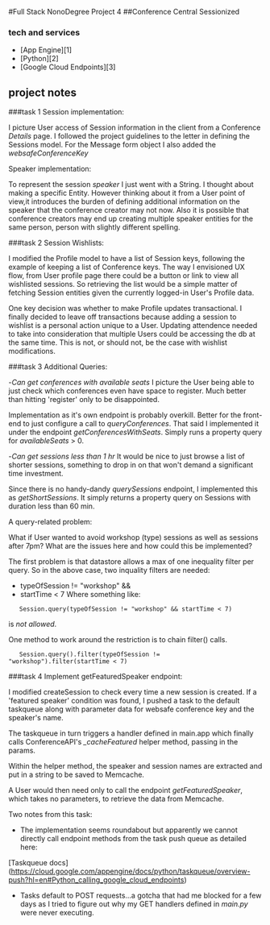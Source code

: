 #Full Stack NonoDegree Project 4
##Conference Central Sessionized

### tech and services
- [App Engine][1]
- [Python][2]
- [Google Cloud Endpoints][3]

## project notes
###task 1
Session implementation:

I picture User access of Session information in the client from a Conference
*Details* page.
I followed the project guidelines to the letter in defining the Sessions model.
For the Message form object I also added the *websafeConferenceKey*


Speaker implementation:

To represent the session *speaker* I just went with a String. I thought about
making a specific Entity. However thinking about it from a User point of view,it
introduces the burden of defining additional information on the speaker that the
conference creator may not now.
Also it is possible that conference creators may end up creating multiple speaker
entities for the same person, person with slightly different spelling.


###task 2
Session Wishlists:

I modified the Profile model to have a list of Session keys, following the
example of keeping a list of Conference keys. The way I envisioned UX flow, from
User profile page there could be a button or link to view all wishlisted
sessions. So retrieving the list would be a simple matter of fetching Session
entities given the currently logged-in User's Profile data.

One key decision was whether to make Profile updates transactional. I finally
decided to leave off transactions because adding a session to wishlist is
a personal action unique to a User. Updating attendence needed to take into
consideration that multiple Users could be accessing the db at the same time.
This is not, or should not, be the case with wishlist modifications.


###task 3
Additional Queries:

-*Can get conferences with available seats*
I picture the User being able to just check which conferences even have space
to register. Much better than hitting 'register' only to be disappointed.

Implementation as it's own endpoint is probably overkill. Better for the front-
end to just configure a call to *queryConferences*. That said I implemented it
under the endpoint *getConferencesWithSeats*. Simply runs a property query for
*availableSeats* > 0.


-*Can get sessions less than 1 hr*
It would be nice to just browse a list of shorter sessions, something to drop
in on that won't demand a significant time investment.

Since there is no handy-dandy *querySessions* endpoint, I implemented this as
*getShortSessions*. It simply returns a property query on Sessions with duration
 less than 60 min.


A query-related problem:

What if User wanted to avoid workshop (type) sessions as well as sessions after
7pm? What are the issues here and how could this be implemented?

The first problem is that datastore allows a max of one inequality filter per
query. So in the above case, two inquality filters are needed:
   - typeOfSession != "workshop" &&
   - startTime < 7
Where something like:
```
   Session.query(typeOfSession != "workshop" && startTime < 7)
```

is *not allowed*.

One method to work around the restriction is to chain filter() calls.
```
   Session.query().filter(typeOfSession != "workshop").filter(startTime < 7)
```


###task 4
Implement getFeaturedSpeaker endpoint:

I modified createSession to check every time a new session is created. If a
'featured speaker' condition was found, I pushed a task to the default taskqueue
along with parameter data for websafe conference key and the speaker's name.

The taskqueue in turn triggers a handler defined in main.app which finally
calls ConferenceAPI's *_cacheFeatured* helper method, passing in the params.

Within the helper method, the speaker and session names are extracted and put in
a string to be saved to Memcache.

A User would then need only to call the endpoint *getFeaturedSpeaker*, which
takes no parameters, to retrieve the data from Memcache.

Two notes from this task:

- The implementation seems roundabout but apparently we cannot directly call
endpoint methods from the task push queue as detailed here:

[Taskqueue docs] (https://cloud.google.com/appengine/docs/python/taskqueue/overview-push?hl=en#Python_calling_google_cloud_endpoints)

- Tasks default to POST requests...a gotcha that had me blocked for a few days
as I tried to figure out why my GET handlers defined in *main.py* were never
executing.
